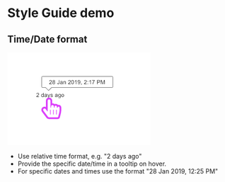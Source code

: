 # Style Guide demo

## Time/Date format
![date hover](img/date_hover.png)
- Use relative time format, e.g. "2 days ago"
- Provide the specific date/time in a tooltip on hover.
- For specific dates and times use the format "28 Jan 2019, 12:25 PM"
